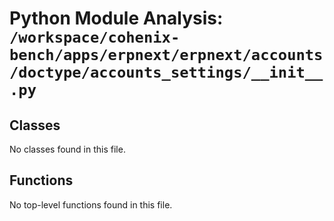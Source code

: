 # Python Module Analysis: `/workspace/cohenix-bench/apps/erpnext/erpnext/accounts/doctype/accounts_settings/__init__.py`

## Classes

No classes found in this file.


## Functions

No top-level functions found in this file.
